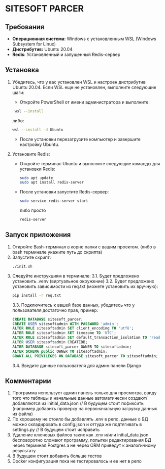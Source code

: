 # SITESOFT PARCER

## Требования

- **Операционная система:** Windows с установленным WSL (Windows Subsystem for Linux)
- **Дистрибутив:** Ubuntu 20.04
- **Redis:** Установленный и запущенный Redis-сервер

## Установка

1. Убедитесь, что у вас установлен WSL и настроен дистрибутив Ubuntu 20.04. Если WSL еще не установлен, выполните следующие шаги:
   - Откройте PowerShell от имени администратора и выполните:
    ```bash
     wsl --install
     ```
     либо:
     ```bash
     wsl --install -d Ubuntu
     ```
   - После установки перезагрузите компьютер и завершите настройку Ubuntu.

2. Установите Redis:
   - Откройте терминал Ubuntu и выполните следующие команды для установки Redis:
     ```bash
     sudo apt update
     sudo apt install redis-server
     ```
   - После установки запустите Redis-сервер:
     ```bash
     sudo service redis-server start
     ```
     либо просто
     ```bash
     redis-server
     ```

## Запуск приложения

1. Откройте Bash-терминал в корне папки с вашим проектом. (либо в bash терминале укажите путь до скрипта)
2. Запустите скрипт:
   ```bash
   ./init.sh
   ```
3. Следуйте инструкциям в терминале:
    3.1. Будет предложено установить .venv (виртуальное окружение)
    3.2. Будет предложено установить зависимости из req.txt (можете установить их вручную):
    ```bash
    pip install -r req.txt
    ```
    3.3. Подключитесь к вашей базе данных, убедитесь что у пользователя достаточно прав, пример:
    ```sql
    CREATE DATABASE sitesoft_parcer;
    CREATE USER sitesoftadmin WITH PASSWORD 'admin';
    ALTER ROLE sitesoftadmin SET client_encoding TO 'utf8';
    ALTER ROLE sitesoftadmin SET timezone TO 'UTC';
    ALTER ROLE sitesoftadmin SET default_transaction_isolation TO 'read committed';
    ALTER USER sitesoftadmin CREATEDB;
    ALTER DATABASE sitesoft_parcer OWNER TO sitesoftadmin;
    ALTER SCHEMA public OWNER TO sitesoftadmin;
    GRANT ALL PRIVILEGES ON DATABASE sitesoft_parcer TO sitesoftadmin;
    ```
    3.4. Введите данные пользователя для админ панели Django

## Комментарии
1) Программа использует админ панель только для просмотра, ввиду того что таблицы и начальные
данные автоматически создают/добавляются из initial_data.json // В будущем стоит пофиксить (например
добавить проверку на первоначальную загрузку данных из файла)
2) По хорошему не стоило бы добавлять .env в репо, данные о БД можно складировать в config.json
и оттуда же подтягивать в settings.py // В будущем стоит исправить
3) Удаление ключевых файлов таких как .env и/или initial_data.json бесповоротно сломают программу,
попытки редактирования БД через терминал Postgres а не через ORM приведут к аналогичному результату
4) В будущем стоит добавить больше тестов
5) Docker конфигурация пока не тестировалось и ее нет в репо